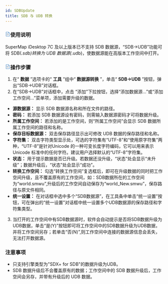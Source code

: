 ```yaml
---
id: SDBUpdate
title: SDB 与 UDB 转换
---
```

### ![](../../img/read.gif)使用说明

SuperMap iDesktop 7C 及以上版本已不支持 SDB 数据源，“SDB->UDB”功能可将 SDB(*.sdb)转换为 UDB
数据源(*.udb)，使数据源能在高版本工作空间中打开。

### ![](../../img/read.gif)操作步骤

1. 在“ **数据** ”选项卡的“ **工具** ”组中“ **数据源转换** ”，单击“ **SDB->UDB** ”按钮，弹出“SDB->UDB”对话框。
2. 在“SDB->UDB”对话框中，点击 “添加”下拉按钮，选择“添加数据源...”或“添加工作空间...”菜单项，添加需要升级的数据。 
* **源数据源：** 显示 SDB 数据源名称和所在文件的路径。
* **密码：** 若添加 SDB 数据源设有密码，则需输入数据源密码才可将数据升级。
* **所属工作空间：** 若添加的是工作空间，则“所属工作空间”会显示 SDB 数据所属工作空间的路径和名称。
* **保存目标数据源：** 双击保存路径显示出可修改 UDB 数据的保存路径和名称。
* **字符集：** 双击字符类型显示处，可选的字符集有“UTF-8”和“使用原字符集”两种，“UTF-8”是针对Unicode 的一种可变长度字符编码，它可以用来表示 Unicode 标准中的任何字符。建议用户选择默认的“UTF-8”字符集。
* **状态：** 用于提示数据是否已升级。若数据还没升级，“状态”处会显示“未升级”；数据升级后，“状态”处会显示“成功”。
* **转换工作空间：** 勾选“转换工作空间”复选框后，即可在升级数据的同时把工作空间升级，且不覆盖原有的工作空间，如：SDB数据所在的工作空间为“world.smwu”,升级后的工作空间自动保存为“world_New.smwu”，保存路径与原文件相同。
* **统一设置：** 在对话框中选中多个“SDB数据源”，在工具条中单击“统一设置”按钮，可在弹出的“统一设置”对话框中统一设置多个UDB数据源的保存路径和字符集类型。 
3. 当打开的工作空间中有SDB数据源时，软件会自动提示是否将SDB数据升级为UDB数据，单击“是(Y)”按钮即可将工作空间中的SDB数据升级为UDB数据，并将工作空间另存；若单击“否(N)”,则工作空间中连接的数据源信息会丢失，无法打开数据源。 

### 注意事项

* 只支持引擎类型为"SDX+ for SDB"的数据升级为UDB。
* SDB 数据升级后不会覆盖原有的数据；工作空间中的 SDB 数据升级后，工作空间会另存，并带有升级后的 UDB 数据。



